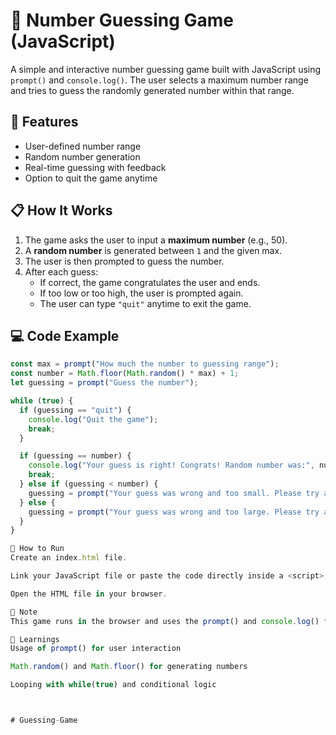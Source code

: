 # 🎯 Number Guessing Game (JavaScript)

A simple and interactive number guessing game built with JavaScript using `prompt()` and `console.log()`. The user selects a maximum number range and tries to guess the randomly generated number within that range.

## 🚀 Features

- User-defined number range
- Random number generation
- Real-time guessing with feedback
- Option to quit the game anytime

## 📋 How It Works

1. The game asks the user to input a **maximum number** (e.g., 50).
2. A **random number** is generated between `1` and the given max.
3. The user is then prompted to guess the number.
4. After each guess:
   - If correct, the game congratulates the user and ends.
   - If too low or too high, the user is prompted again.
   - The user can type `"quit"` anytime to exit the game.

## 💻 Code Example

```js
const max = prompt("How much the number to guessing range");
const number = Math.floor(Math.random() * max) + 1;
let guessing = prompt("Guess the number");

while (true) {
  if (guessing == "quit") {
    console.log("Quit the game");
    break;
  }

  if (guessing == number) {
    console.log("Your guess is right! Congrats! Random number was:", number);
    break;
  } else if (guessing < number) {
    guessing = prompt("Your guess was wrong and too small. Please try again");
  } else {
    guessing = prompt("Your guess was wrong and too large. Please try again");
  }
}

📂 How to Run
Create an index.html file.

Link your JavaScript file or paste the code directly inside a <script> tag.

Open the HTML file in your browser.

📌 Note
This game runs in the browser and uses the prompt() and console.log() functions, so open your developer console to view the results (F12 → Console tab).

🧠 Learnings
Usage of prompt() for user interaction

Math.random() and Math.floor() for generating numbers

Looping with while(true) and conditional logic



# Guessing-Game
